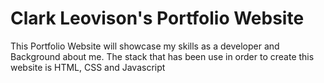 # Clark Leovison's Portfolio Website



This Portfolio Website will showcase my skills as a developer and Background about me. 
The stack that has been use in order to create this website is HTML, CSS and Javascript
